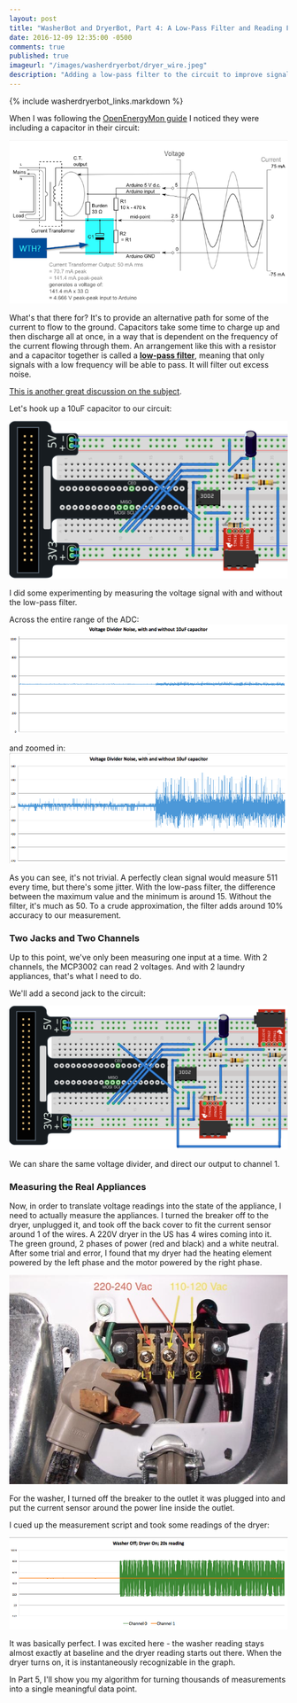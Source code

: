 ```yaml
---
layout: post
title: "WasherBot and DryerBot, Part 4: A Low-Pass Filter and Reading From Laundry Appliances"
date: 2016-12-09 12:35:00 -0500
comments: true
published: true
imageurl: "/images/washerdryerbot/dryer_wire.jpeg"
description: "Adding a low-pass filter to the circuit to improve signal quality and wiring the Pi to my washer and dryer"
---
```


{% include washerdryerbot_links.markdown %}

When I was following the [OpenEnergyMon guide](https://openenergymonitor.org/emon/buildingblocks/ct-sensors-interface) I noticed they were including a capacitor in their circuit:

![](/images/washerdryerbot/wth_capacitor.png)

What's that there for? It's to provide an alternative path for some of the current to flow to the ground. Capacitors take some time to charge up and then discharge all at once, in a way that is dependent on the frequency of the current flowing through them. An arrangement like this with a resistor and a capacitor together is called a __[low-pass filter](http://www.electronics-tutorials.ws/filter/filter_2.html)__, meaning that only signals with a low frequency will be able to pass. It will filter out excess noise.

[This is another great discussion on the subject](http://openenergymonitor.blogspot.fr/2010/03/reducing-noise-adding-capacitor.html).

Let's hook up a 10uF capacitor to our circuit:

![](/images/washerdryerbot/mcp3002_lowpass.png)

I did some experimenting by measuring the voltage signal with and without the low-pass filter.

Across the entire range of the ADC:
![](/images/washerdryerbot/lowpass_output.png)

and zoomed in:
![](/images/washerdryerbot/lowpass_output_zoomed.png)

As you can see, it's not trivial. A perfectly clean signal would measure 511 every time, but there's some jitter. With the low-pass filter, the difference between the maximum value and the minimum is around 15. Without the filter, it's much as 50. To a crude approximation, the filter adds around 10% accuracy to our measurement.

### Two Jacks and Two Channels

Up to this point, we've only been measuring one input at a time. With 2 channels, the MCP3002 can read 2 voltages. And with 2 laundry appliances, that's what I need to do.

We'll add a second jack to the circuit:

![](/images/washerdryerbot/mcp3002_2jack.png)

We can share the same voltage divider, and direct our output to channel 1.

### Measuring the Real Appliances

Now, in order to translate voltage readings into the state of the appliance, I need to actually measure the appliances. I turned the breaker off to the dryer, unplugged it, and took off the back cover to fit the current sensor around 1 of the wires. A 220V dryer in the US has 4 wires coming into it. The green ground, 2 phases of power (red and black) and a white neutral. After some trial and error, I found that my dryer had the heating element powered by the left phase and the motor powered by the right phase.

![](/images/washerdryerbot/dryer_wire.jpeg)

For the washer, I turned off the breaker to the outlet it was plugged into and put the current sensor around the power line inside the outlet.

I cued up the measurement script and took some readings of the dryer:

![](/images/washerdryerbot/washeroff_dryeron.png)

It was basically perfect. I was excited here - the washer reading stays almost exactly at baseline and the dryer reading starts out there. When the dryer turns on, it is instantaneously recognizable in the graph.

In Part 5, I'll show you my algorithm for turning thousands of measurements into a single meaningful data point.
